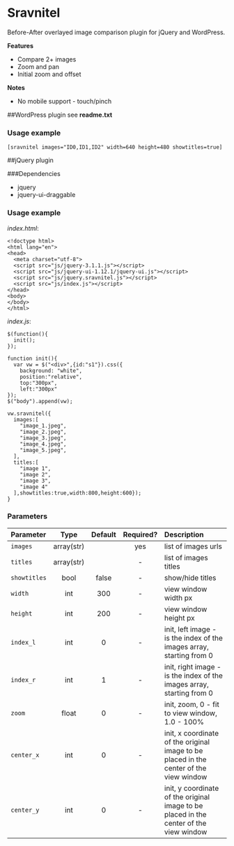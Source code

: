 # Sravnitel

Before-After overlayed image comparison plugin for jQuery and WordPress.

**Features**

* Compare 2+ images 
* Zoom and pan
* Initial zoom and offset

**Notes**

* No mobile support - touch/pinch

##WordPress plugin
see **readme.txt**

### Usage example
`[sravnitel images="ID0,ID1,ID2" width=640 height=480 showtitles=true]`

##jQuery plugin

###Dependencies
* jquery
* jquery-ui-draggable

### Usage example

*index.html*:

    <!doctype html>
    <html lang="en">
    <head>
      <meta charset="utf-8">
      <script src="js/jquery-3.1.1.js"></script>
      <script src="js/jquery-ui-1.12.1/jquery-ui.js"></script>
      <script src="js/jquery.sravnitel.js"></script>
      <script src="js/index.js"></script>
    </head>
    <body>
    </body>
    </html>

*index.js*:

    $(function(){
      init();
    });

    function init(){
      var vw = $("<div>",{id:"s1"}).css({
        background: "white",
        position:"relative",
        top:"300px",
        left:"300px"
    });
    $("body").append(vw);
  
    vw.sravnitel({
      images:[
        "image_1.jpeg",
        "image_2.jpeg",
        "image_3.jpeg",
        "image_4.jpeg",
        "image_5.jpeg",
      ],
      titles:[
        "image 1",
        "image 2",
        "image 3",
        "image 4"
      ],showtitles:true,width:800,height:600}); 
    }

### Parameters

| Parameter    | Type  | Default | Required? | Description
| :----------- | :---: | :-----: | :-------: | :----
| `images`     | array(str)   |         | yes       | list of images urls
| `titles`     | array(str)   |         | -       | list of images titles
| `showtitles` | bool  |  false  | -         | show/hide titles
| `width`      | int   |  300    | -         | view window width px
| `height`     | int   |  200    | -         | view window height px
| `index_l`    | int   |  0      | -         | init, left image - is the index of the images array, starting from 0
| `index_r`    | int   |  1      | -         | init, right image - is the index of the images array, starting from 0
| `zoom`       | float |  0      | -         | init, zoom, 0 - fit to view window, 1.0 - 100%
| `center_x`   | int   |  0      | -         | init, x coordinate of the original image to be placed in the center of the view window 
| `center_y`   | int   |  0      | -         | init, y coordinate of the original image to be placed in the center of the view window